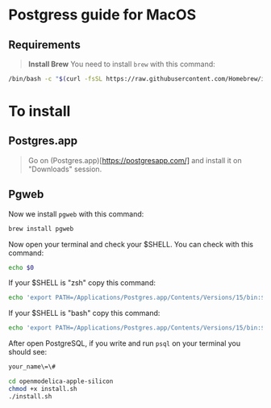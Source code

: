 # Postgress guide for MacOS


## Requirements
> **Install Brew**
> You need to install `brew` with this command:

```bash
/bin/bash -c "$(curl -fsSL https://raw.githubusercontent.com/Homebrew/install/HEAD/install.sh)"
```

# To install
## Postgres.app
> Go on (Postgres.app)[https://postgresapp.com/] and install it on "Downloads" session. 

## Pgweb
Now we install `pgweb` with this command:
```bash
brew install pgweb
```

Now open your terminal and check your $SHELL. You can check with this command:
```bash
echo $0
```
If your $SHELL is "zsh" copy this command:
```bash
echo 'export PATH=/Applications/Postgres.app/Contents/Versions/15/bin:$PATH' >> ~/.zshrc
```

If your $SHELL is "bash" copy this command:

```bash
echo 'export PATH=/Applications/Postgres.app/Contents/Versions/15/bin:$PATH' >> ~/.bashrc
```

After open PostgreSQL, if you  write and run `psql` on your terminal you should see:

```bash
your_name\=\#
```




```bash
cd openmodelica-apple-silicon
chmod +x install.sh
./install.sh
```